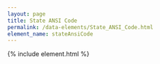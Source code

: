 ```yaml
---
layout: page
title: State ANSI Code
permalink: /data-elements/State_ANSI_Code.html
element_name: stateAnsiCode
---
```

{% include element.html %}